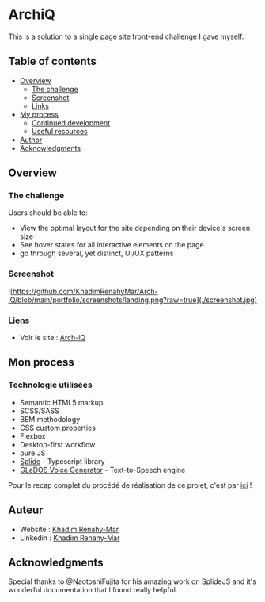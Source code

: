 # ArchiQ

This is a solution to a single page site front-end challenge I gave myself. 

## Table of contents

- [Overview](#overview)
  - [The challenge](#the-challenge)
  - [Screenshot](#screenshot)
  - [Links](#links)
- [My process](#my-process)
  - [Continued development](#continued-development)
  - [Useful resources](#useful-resources)
- [Author](#author)
- [Acknowledgments](#acknowledgments)


## Overview

### The challenge

Users should be able to:

- View the optimal layout for the site depending on their device's screen size
- See hover states for all interactive elements on the page
- go through several, yet  distinct, UI/UX patterns  

### Screenshot

![https://github.com/KhadimRenahyMar/Arch-iQ/blob/main/portfolio/screenshots/landing.png?raw=true](./screenshot.jpg)


### Liens

- Voir le site : [Arch-iQ](https://khadimrenahymar.github.io/Arch-iQ/)

## Mon process

### Technologie utilisées

- Semantic HTML5 markup
- SCSS/SASS
- BEM methodology
- CSS custom properties
- Flexbox
- Desktop-first workflow
- pure JS
- [Splide](https://splidejs.com) - Typescript library
- [GLaDOS Voice Generator](https://glados.c-net.org) - Text-to-Speech engine


Pour le recap complet du procédé de réalisation de ce projet, c'est par [ici](https://.com) ! 

## Auteur
- Website : [Khadim Renahy-Mar](https://www.your-site.com)
- Linkedin : [Khadim Renahy-Mar]()

## Acknowledgments

Special thanks to @NaotoshiFujita for his amazing work on SplideJS and it's wonderful documentation that I found really helpful. 
